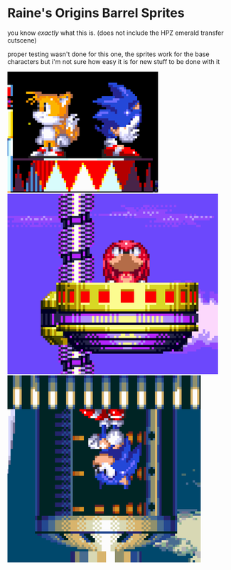 # Raine's Origins Barrel Sprites
you know *exactly* what this is.
(does not include the HPZ emerald transfer cutscene)

proper testing wasn't done for this one, the sprites work for the base characters but i'm not sure how easy it is for new stuff to be done with it

![image1](https://github.com/nabbup/OriginsBarrelSprites/blob/219ff210426caf558d00a173f5703e719246cc84/image1.png)
![image2](https://github.com/nabbup/OriginsBarrelSprites/blob/219ff210426caf558d00a173f5703e719246cc84/image2.png)
![image3](https://github.com/nabbup/OriginsBarrelSprites/blob/219ff210426caf558d00a173f5703e719246cc84/image3.png)
